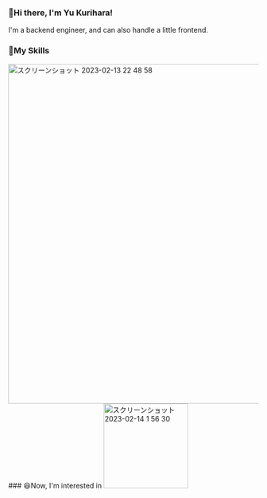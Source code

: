 ### 👨Hi there, I'm Yu Kurihara!
I'm a backend engineer, and can also handle a little frontend.
### 💪My Skills
<img width="682" alt="スクリーンショット 2023-02-13 22 48 58" src="https://user-images.githubusercontent.com/124572799/218475210-13c5da1b-ac4d-4ba2-ad08-ae88c3deca48.png">
### 😆Now, I'm interested in
<img width="170" alt="スクリーンショット 2023-02-14 1 56 30" src="https://user-images.githubusercontent.com/124572799/218521838-9335d1f9-c79e-46f4-95d4-5f212809db87.png">
